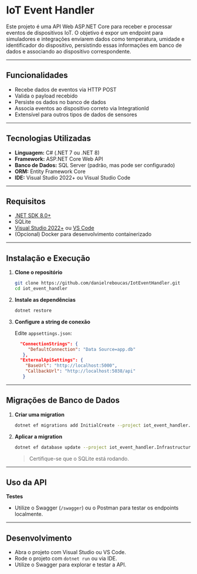 # IoT Event Handler

Este projeto é uma API Web ASP.NET Core para receber e processar eventos de dispositivos IoT. O objetivo é expor um endpoint para simuladores e integrações enviarem dados como temperatura, umidade e identificador do dispositivo, persistindo essas informações em banco de dados e associando ao dispositivo correspondente.

---

## Funcionalidades

- Recebe dados de eventos via HTTP POST
- Valida o payload recebido
- Persiste os dados no banco de dados
- Associa eventos ao dispositivo correto via IntegrationId
- Extensível para outros tipos de dados de sensores

---

## Tecnologias Utilizadas

- **Linguagem:** C# (.NET 7 ou .NET 8)
- **Framework:** ASP.NET Core Web API
- **Banco de Dados:** SQL Server (padrão, mas pode ser configurado)
- **ORM:** Entity Framework Core
- **IDE:** Visual Studio 2022+ ou Visual Studio Code

---

## Requisitos

- [.NET SDK 8.0+](https://dotnet.microsoft.com/download)
- SQLite
- [Visual Studio 2022+](https://visualstudio.microsoft.com/vs/) ou [VS Code](https://code.visualstudio.com/)
- (Opcional) Docker para desenvolvimento containerizado

---

## Instalação e Execução

1. **Clone o repositório**
   ```bash
   git clone https://github.com/danielreboucas/IotEventHandler.git
   cd iot_event_handler
   ```

2. **Instale as dependências**
   ```bash
   dotnet restore
   ```

3. **Configure a string de conexão**

   Edite `appsettings.json`:
   ```json
     "ConnectionStrings": {
        "DefaultConnection": "Data Source=app.db"
      },
     "ExternalApiSettings": {
       "BaseUrl": "http://localhost:5000",
       "CallbackUrl": "http://localhost:5038/api"
      }
   ```

---

## Migrações de Banco de Dados

1. **Criar uma migration**
   ```bash
   dotnet ef migrations add InitialCreate --project iot_event_handler.Infrastructure
   ```

2. **Aplicar a migration**
   ```bash
   dotnet ef database update --project iot_event_handler.Infrastructure
   ```

   > Certifique-se que o SQLite está rodando.

---

## Uso da API

**Testes**

- Utilize o Swagger (`/swagger`) ou o Postman para testar os endpoints localmente.

---

## Desenvolvimento

- Abra o projeto com Visual Studio ou VS Code.
- Rode o projeto com `dotnet run` ou via IDE.
- Utilize o Swagger para explorar e testar a API.
